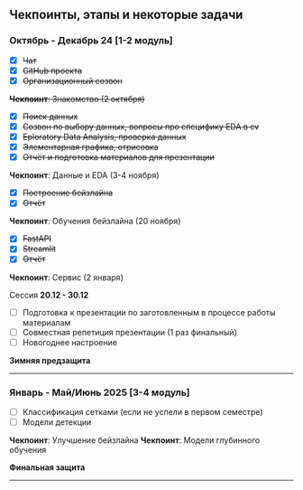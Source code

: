 ## Чекпоинты, этапы и некоторые задачи
### Октябрь - Декабрь 24 [1-2 модуль]

- [x] ~~Чат~~
- [x] ~~GitHub проекта~~
- [x] ~~Организационный созвон~~

~~**Чекпоинт**: Знакомство (2 октября)~~

- [x] ~~Поиск данных~~
- [x] ~~Созвон по выбору данных, вопросы про специфику EDA в cv~~
- [x] ~~Eploratory Data Analysis, проверка данных~~
- [x] ~~Элементарная графика, отрисовка~~
- [x] ~~Отчёт и подготовка материалов для презентации~~

**Чекпоинт**: Данные и EDA (3-4 ноября)

- [x] ~~Построение бейзлайна~~
- [x] ~~Отчёт~~
 
**Чекпоинт**: Обучения бейзлайна (20 ноября)

- [x] ~~FastAPI~~
- [x] ~~Streamlit~~
- [x] ~~Отчёт~~

**Чекпоинт**: Сервис (2 января)

Сессия **20.12 - 30.12**

- [ ] Подготовка к презентации по заготовленным в процессе работы материалам
- [ ] Совместная репетиция презентации (1 раз финальный)
- [ ] Новогоднее настроение

**Зимняя предзащита**

---

### Январь - Май/Июнь 2025 [3-4 модуль]

- [ ] Классификация сетками (если не успели в первом семестре)
- [ ] Модели детекции

**Чекпоинт**: Улучшение бейзлайна
**Чекпоинт**: Модели глубинного обучения

**Финальная защита**

---


